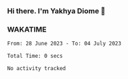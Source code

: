 ### Hi there. I'm Yakhya Diome 👋

### WAKATIME
<!--START_SECTION:waka-->

```txt
From: 28 June 2023 - To: 04 July 2023

Total Time: 0 secs

No activity tracked
```

<!--END_SECTION:waka-->
